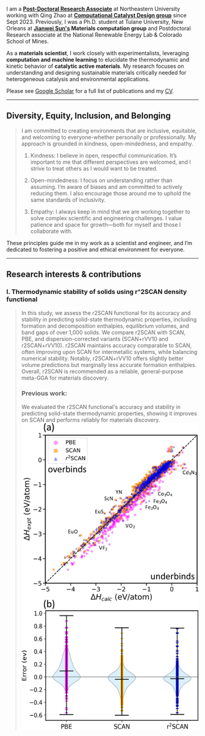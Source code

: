 <!-- Google tag (gtag.js) -->
<script async src="https://www.googletagmanager.com/gtag/js?id=G-6KTXKWMYF3"></script>
<script>
  window.dataLayer = window.dataLayer || [];
  function gtag(){dataLayer.push(arguments);}
  gtag('js', new Date());

  gtag('config', 'G-6KTXKWMYF3');
</script>

I am a **[Post-Doctoral Research Associate](https://coe.northeastern.edu/people/kothakonda-manish-kumar/)** at Northeastern University working with Qing Zhao at **[Computational Catalyst Design group](https://www.qzhao-neu.com/)** since Sept 2023. Previously, I was a Ph.D. student at Tulane University, New Orleans at **[Jianwei Sun's](https://www.matcomp.org/) Materials computation group** and Postdoctoral Research associate at the National Renewable Energy Lab & Colorado School of Mines.

As a **materials scientist**, I work closely with experimentalists, leveraging **computation and machine learning** to elucidate the thermodynamic and kinetic behavior of **catalytic active materials**. My research focuses on understanding and designing sustainable materials critically needed for heterogeneous catalysis and environmental applications.

Please see [Google Scholar](https://scholar.google.com/citations?user=chmsWhIAAAAJ&hl=en) for a full list of publications and my [CV](https://manishkothakonda.github.io/assets/files/CV_MK.pdf). 

___

## Diversity, Equity, Inclusion, and Belonging
> I am committed to creating environments that are inclusive, equitable, and welcoming to everyone-whether personally or professionally. My approach is grounded in kindness, open-mindedness, and empathy.
>
> 1. Kindness: I believe in open, respectful communication. It’s important to me that different perspectives are welcomed, and I strive to treat others as I would want to be treated.
>
> 2. Open-mindedness: I focus on understanding rather than assuming. I’m aware of biases and am committed to actively reducing them. I also encourage those around me to uphold the same standards of inclusivity.
>
> 3. Empathy: I always keep in mind that we are working together to solve complex scientific and engineering challenges. I value patience and space for growth—both for myself and those I collaborate with.
>
These principles guide me in my work as a scientist and engineer, and I’m dedicated to fostering a positive and ethical environment for everyone.
___

## Research interests & contributions 
### I. Thermodynamic stability of solids using r^2SCAN density functional
> In this study, we assess the r2SCAN functional for its accuracy and stability in predicting solid-state thermodynamic properties, including formation and decomposition enthalpies, equilibrium volumes, and band gaps of over 1,000 solids. We compare r2SCAN with SCAN, PBE, and dispersion-corrected variants (SCAN+rVV10 and r2SCAN+rVV10). r2SCAN maintains accuracy comparable to SCAN, often improving upon SCAN for intermetallic systems, while balancing numerical stability. Notably, r2SCAN+rVV10 offers slightly better volume predictions but marginally less accurate formation enthalpies. Overall, r2SCAN is recommended as a reliable, general-purpose meta-GGA for materials discovery.
>
> ### Previous work:
> We evaluated the r2SCAN functional's accuracy and stability in predicting solid-state thermodynamic properties, showing it improves on SCAN and performs reliably for materials discovery.
> ![](r2scan_test_solids.jpeg)


